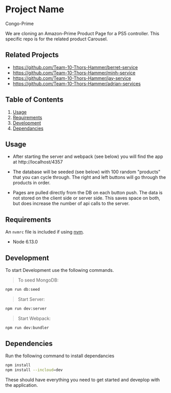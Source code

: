 # Project Name

Congo-Prime

We are cloning an Amazon-Prime Product Page for a PS5 controller. This specific repo is for the related product Carousel.

## Related Projects

  - https://github.com/Team-10-Thors-Hammer/berret-service
  - https://github.com/Team-10-Thors-Hammer/minh-service
  - https://github.com/Team-10-Thors-Hammer/jay-service
  - https://github.com/Team-10-Thors-Hammer/adrian-services

## Table of Contents

1. [Usage](#Usage)
1. [Requirements](#requirements)
1. [Development](#development)
1. [Dependancies](#Dependencies)

## Usage

- After starting the server and webpack (see below) you will find the app at http://localhost/4357

- The database will be seeded (see below) with 100 random "products" that you can cycle through. The right and left buttons will go through the products in order.

- Pages are pulled directly from the DB on each button push. The data is not stored on the client side or server side. This saves space on both, but does increase the number of api calls to the server.

## Requirements

An `nvmrc` file is included if using [nvm](https://github.com/creationix/nvm).

- Node 6.13.0

## Development

To start Development use the following commands.

> To seed MongoDB:
```sh
npm run db:seed
```
> Start Server:
```sh
npm run dev:server
```
> Start Webpack:
```sh
npm run dev:bundler
```

## Dependencies

Run the following command to install dependancies
```sh
npm install
npm install --incloud=dev
```
These should have everything you need to get started and deveplop with the application.